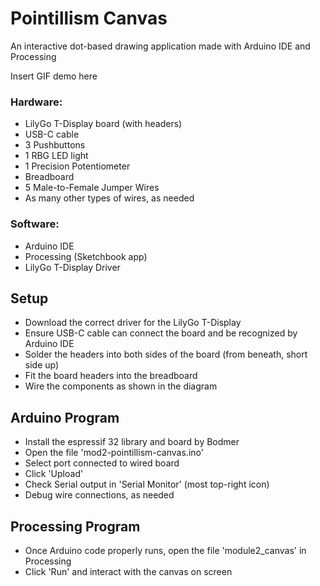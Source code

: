 # Pointillism Canvas
An interactive dot-based drawing application made with Arduino IDE and Processing

Insert GIF demo here

### Hardware:
- LilyGo T-Display board (with headers)
- USB-C cable
- 3 Pushbuttons
- 1 RBG LED light
- 1 Precision Potentiometer
- Breadboard
- 5 Male-to-Female Jumper Wires
- As many other types of wires, as needed

### Software:
- Arduino IDE
- Processing (Sketchbook app)
- LilyGo T-Display Driver
 
## Setup
- Download the correct driver for the LilyGo T-Display
- Ensure USB-C cable can connect the board and be recognized by Arduino IDE
- Solder the headers into both sides of the board (from beneath, short side up)
- Fit the board headers into the breadboard
- Wire the components as shown in the diagram
 
## Arduino Program
- Install the espressif 32 library and board by Bodmer
- Open the file 'mod2-pointillism-canvas.ino'
- Select port connected to wired board
- Click 'Upload'
- Check Serial output in 'Serial Monitor' (most top-right icon)
- Debug wire connections, as needed

## Processing Program
- Once Arduino code properly runs, open the file 'module2_canvas' in Processing
- Click 'Run' and interact with the canvas on screen
